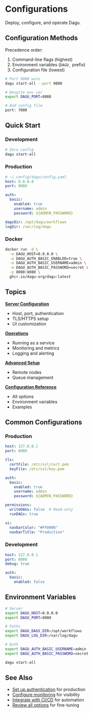 # Configurations

Deploy, configure, and operate Dagu.

## Configuration Methods

Precedence order:
1. Command-line flags (highest)
2. Environment variables (`DAGU_` prefix)
3. Configuration file (lowest)

```bash
# Port 9000 wins
dagu start-all --port 9000

# Despite env var
export DAGU_PORT=8080

# And config file
port: 7000
```

## Quick Start

### Development
```bash
# Zero config
dagu start-all
```

### Production
```yaml
# ~/.config/dagu/config.yaml
host: 0.0.0.0
port: 8080

auth:
  basic:
    enabled: true
    username: admin
    password: ${ADMIN_PASSWORD}

dagsDir: /opt/dagu/workflows
logDir: /var/log/dagu
```

### Docker
```bash
docker run -d \
  -e DAGU_HOST=0.0.0.0 \
  -e DAGU_AUTH_BASIC_ENABLED=true \
  -e DAGU_AUTH_BASIC_USERNAME=admin \
  -e DAGU_AUTH_BASIC_PASSWORD=secret \
  -p 8080:8080 \
  ghcr.io/dagu-org/dagu:latest
```

## Topics

**[Server Configuration](/configurations/server)**
- Host, port, authentication
- TLS/HTTPS setup
- UI customization

**[Operations](/configurations/operations)**
- Running as a service
- Monitoring and metrics
- Logging and alerting

**[Advanced Setup](/configurations/advanced)**
- Remote nodes
- Queue management

**[Configuration Reference](/configurations/reference)**
- All options
- Environment variables
- Examples

## Common Configurations

### Production
```yaml
host: 127.0.0.1
port: 8080

tls:
  certFile: /etc/ssl/cert.pem
  keyFile: /etc/ssl/key.pem

auth:
  basic:
    enabled: true
    username: admin
    password: ${ADMIN_PASSWORD}

permissions:
  writeDAGs: false  # Read-only
  runDAGs: true

ui:
  navbarColor: "#FF0000"
  navbarTitle: "Production"
```

### Development
```yaml
host: 127.0.0.1
port: 8080
debug: true

auth:
  basic:
    enabled: false
```

## Environment Variables

```bash
# Server
export DAGU_HOST=0.0.0.0
export DAGU_PORT=8080

# Paths
export DAGU_DAGS_DIR=/opt/workflows
export DAGU_LOG_DIR=/var/log/dagu

# Auth
export DAGU_AUTH_BASIC_USERNAME=admin
export DAGU_AUTH_BASIC_PASSWORD=secret

dagu start-all
```

## See Also

- [Set up authentication](/configurations/server#authentication) for production
- [Configure monitoring](/configurations/operations#monitoring) for visibility
- [Integrate with CI/CD](/configurations/advanced#cicd-integration) for automation
- [Review all options](/configurations/reference) for fine-tuning
